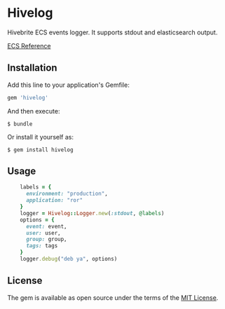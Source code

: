# Hivelog

Hivebrite ECS events logger. It supports stdout and elasticsearch output.

[ECS Reference](https://www.elastic.co/guide/en/ecs/current/ecs-reference.html)

## Installation

Add this line to your application's Gemfile:

```ruby
gem 'hivelog'
```

And then execute:

    $ bundle

Or install it yourself as:

    $ gem install hivelog

## Usage

```ruby
    labels = {
      environment: "production",
      application: "ror"
    }
    logger = Hivelog::Logger.new(:stdout, @labels)
    options = {
      event: event,
      user: user,
      group: group,
      tags: tags
    }
    logger.debug("deb ya", options)
```

## License

The gem is available as open source under the terms of the [MIT License](https://opensource.org/licenses/MIT).
